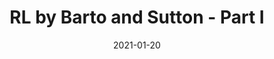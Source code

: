---
layout: post
is_post: on
post_url : "https://hackmd.io/@antolaga/Hk-CF9nC_"
title:  "RL by Barto and Sutton - Part I"
date:   2021-01-20
keywords: ""
categories: [reinforcement-learning]
tags: [Reinforcement Learning, Dynamic Programming]
icon: fas fa-book
---